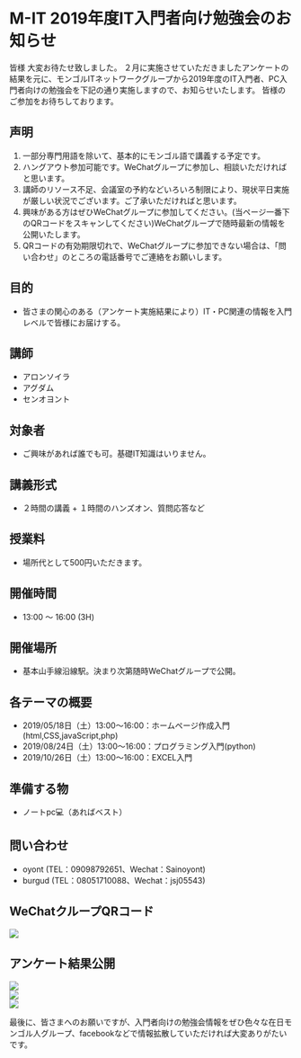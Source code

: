 # M-IT 2019年度IT入門者向け勉強会のお知らせ

皆様
大変お待たせ致しました。
２月に実施させていただきましたアンケートの結果を元に、モンゴルITネットワークグループから2019年度のIT入門者、PC入門者向けの勉強会を下記の通り実施しますので、お知らせいたします。
皆様のご参加をお待ちしております。

## 声明
1. 一部分専門用語を除いて、基本的にモンゴル語で講義する予定です。
2. ハングアウト参加可能です。WeChatグループに参加し、相談いただければと思います。
3. 講師のリソース不足、会議室の予約などいろいろ制限により、現状平日実施が厳しい状況でございます。ご了承いただければと思います。
4. 興味がある方はぜひWeChatグループに参加してください。(当ページ一番下のQRコードをスキャンしてください)WeChatグループで随時最新の情報を公開いたします。
5. QRコードの有効期限切れで、WeChatグループに参加できない場合は、「問い合わせ」のところの電話番号でご連絡をお願いします。


## 目的
* 皆さまの関心のある（アンケート実施結果により）IT・PC関連の情報を入門レベルで皆様にお届けする。

## 講師
* アロンソイラ
* アグダム
* センオヨント

## 対象者
* ご興味があれば誰でも可。基礎IT知識はいりません。

## 講義形式
* ２時間の講義 + １時間のハンズオン、質問応答など

## 授業料
* 場所代として500円いただきます。

## 開催時間
* 13:00 〜 16:00 (3H)

## 開催場所
* 基本山手線沿線駅。決まり次第随時WeChatグループで公開。

## 各テーマの概要
* 2019/05/18日（土）13:00〜16:00：ホームページ作成入門(html,CSS,javaScript,php)
* 2019/08/24日（土）13:00〜16:00：プログラミング入門(python)
* 2019/10/26日（土）13:00〜16:00：EXCEL入門

## 準備する物
* ノートpc💻（あればベスト）

## 問い合わせ
* oyont (TEL：09098792651、Wechat：Sainoyont)
* burgud (TEL：08051710088、Wechat：jsj05543)

## WeChatクループQRコード
<img src="http://oyt.otorchin.com/wp-content/uploads/2019/04/mmqrcode1556752491773-e1556752582335.png" />

## アンケート結果公開
<img src="http://oyt.otorchin.com/wp-content/uploads/2019/03/questionnaire1.png" /><br/>
<img src="http://oyt.otorchin.com/wp-content/uploads/2019/03/questionnaire2.png" /><br/>
<img src="http://oyt.otorchin.com/wp-content/uploads/2019/03/questionnaire3.png" /><br/>


最後に、皆さまへのお願いですが、入門者向けの勉強会情報をぜひ色々な在日モンゴル人グループ、facebookなどで情報拡散していただければ大変ありがたいです。







